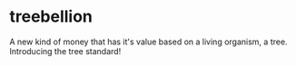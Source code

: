 # treebellion
A new kind of money that has it's value based on a living organism, a tree. Introducing the tree standard!
